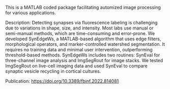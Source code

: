 This is a MATLAB coded package facilitating automized image processing for various applications.


Description:
Detecting synapses via fluorescence labeling is challenging due to variations in shape, size, and intensity. Most labs use manual or semi-manual methods, which are time-consuming and error-prone. We developed SynEdgeWs, a MATLAB-based algorithm that uses edge filters, morphological operators, and marker-controlled watershed segmentation. It requires no training data and minimal user intervention, outperforming threshold-based methods. SynEdgeWs includes two routines: SynEval for three-channel image analysis and ImgSegRout for image stacks. We tested ImgSegRout on live-cell imaging data and used SynEval to compare synaptic vesicle recycling in cortical cultures.

Publication:
https://doi.org/10.3389/fbinf.2022.814081
